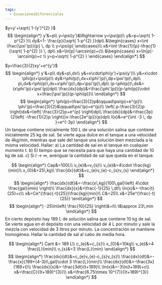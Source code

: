 ```yaml
---
tags:
  - EcuacionesDiferenciales
---
```

$y=y'+\sqrt{ 1-(y')^{2} }$
$$
\begin{align*}
y'&=p\\
y=\psi(y')&\Rightarrow y=\psi(p)\\
y&=p+\sqrt{ 1-p^{2} }\\
dy&=1- \frac{p}{\sqrt{ 1-p^{2} }}dp\\
&\begin{cases}
x=\int \frac{\psi'(p)}{p} \, dp \\
y=\psi(p) 
\end{cases}\\
x&=\int \frac{1}{p}-\frac{1}{\sqrt{ 1-p^{2} }} \, dp\\
x&=\ln|p|-\arcsin(p)+c\\
&\begin{cases}
x=\ln|p|-\arcsin(p)+c \\
y=p+\sqrt{ 1-p^{2} }
\end{cases} 
\end{align*}
$$

$y=\frac{3}{2}xy'+e^{y'}$
$$
\begin{align*}
y'&=p\\
dy&=p\,dx\\
y&=x\cdot\phi(y')+\psi(y')\\
y&=x\cdot \phi(p)+\psi(p)\\
dy&=\phi(p)\,dx+x\phi'(p)\,dp+\psi'(p)\,dp\\
p\,dx&=\phi(p)\,dx+x\phi'(p)\,dp+\psi'(p)\,dp\\
(p-\phi(p))\,dx&=(x\phi'(p)+\psi'(p))dp\\
\frac{dx}{dp}&=\frac{\phi'(p)}{p-\phi(p)}\cdot x+\frac{\psi'(p)}{p-\phi(p)}\\
\end{align*}
$$
$$
\begin{align*}
\phi(p)=\frac{3}{2}p&\qquad\psi(p)=e^{p}\\
\phi'(p)=\frac{3}{2}&\qquad\psi'(p)=e^{p}\\
\left( p-\frac{3}{2}p \right)dx&=\left( \frac{3}{2}p+e^{p} \right)dp\\
\frac{dx}{dp}&=\frac{3p}{2\left( -\frac{1}{2}p \right)}x-\frac{2e^{p}}{p}dp\\
I(x)&=e^{\int -3 \, dp }=e^{-3p}
\end{align*}
$$
Un tanque contiene inicialmente 100 L de una solución salina que contiene inicialmente 25 kg de sal. Se vierte agua dulce en el tanque a una velocidad de 4kg/min, mientras que sale del tanque una solución bien mezclada a la misma velocidad. Hallar: 
a) La cantidad de sal en el tanque en cualquier momento t.
b) El tiempo que se necesita para que haya una cantidad de 10 kg de sal. 
c) Si 𝑡 → ∞, averiguar la cantidad de sal que queda en el tanque.

$$
\begin{align*}
Cap&=100L\\
v_{e}&=v_{s}\\
v_{e}&=4\cdot \frac{kg}{min}\\
x_{0}&=25\,kg\\
\frac{dx}{dt}&=c_{e}v_{e}-c_{s}v_{s}
\end{align*}
$$
$$
\begin{align*}
\frac{dx}{dt}&=-\frac{x\,kg}{100\,gal}\left( 4\cdot \frac{gal}{min} \right)\\
\frac{dx}{x}&=\frac{-1}{25} \,dt\\
\ln(x)&=-\frac{t}{25}+c\\
x&=Ce^{\frac{-t}{25}}\frac{kg}{min}\\
C&=25\\
x&=25e^{\frac{-t}{25}}
\end{align*}
$$
$$
\begin{align*}
-25\ln\left( \frac{10}{25} \right)&=t\\
t&\approx 23\,min
\end{align*}
$$
En cierto depósito hay 189 L de solución salina que contiene 10 kg de sal. Se vierte agua en el depósito con una velocidad de 4 L por minuto y sale la mezcla con velocidad de 3 litros por minuto. La concentración se mantiene homogénea. Hallar la cantidad de sal al cabo de media hora.

$$
\begin{align*}
Cant &= 189 L\\
c_{e}&=c_{s}\\
x_{0}&=10kg\\
v_{e}&=4 \frac{L}{min}\\
v_{s}&=3 \frac{L}{min}
\end{align*}
$$
$$
\begin{align*}
\frac{dx}{dt}&=c_{e}v_{e}-c_{s}v_{s}\\
\frac{dx}{dt}&=- \frac{x}{189+(4-3)t\,gal}\cdot 3 \frac{L}{min}\\
\frac{dx}{dt}&=-\frac{3x}{189+t}\\
\frac{dx}{x}&=-\frac{3dt}{t+189}\\
\ln(x)&=-3\ln(t+189)+c\\
x&=\frac{C}{(t+189)^{3}}\\
x&=\frac{6.75\times 10^{7}}{(t+189)^{3}}
\end{align*}
$$


